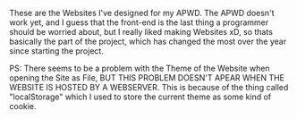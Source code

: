 These are the Websites I've designed for my APWD. The APWD doesn't work yet, and I guess that the front-end is the last thing a programmer should be worried about, 
but I really liked making Websites xD, so thats basically the part of the project, which has changed the most over the year since starting the project.


PS: There seems to be a problem with the Theme of the Website when opening the Site as File, BUT THIS PROBLEM DOESN'T APEAR WHEN THE WEBSITE IS HOSTED BY A WEBSERVER. This is because of the thing called "localStorage" which I used to store the current theme as some kind of cookie.
